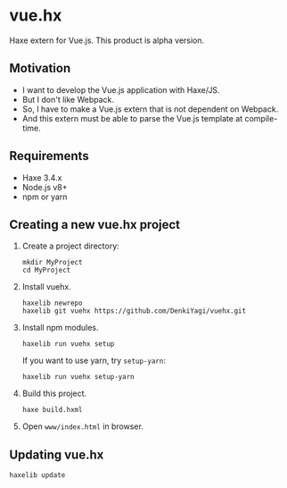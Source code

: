 # vue.hx
Haxe extern for Vue.js.
This product is alpha version.

## Motivation
* I want to develop the Vue.js application with Haxe/JS.
* But I don't like Webpack.
* So, I have to make a Vue.js extern that is not dependent on Webpack.
* And this extern must be able to parse the Vue.js template at compile-time.

## Requirements
* Haxe 3.4.x
* Node.js v8+
* npm or yarn

## Creating a new vue.hx project
1. Create a project directory:

    ```
    mkdir MyProject
    cd MyProject
    ```

2. Install vuehx.

    ```
    haxelib newrepo
    haxelib git vuehx https://github.com/DenkiYagi/vuehx.git
    ```

3. Install npm modules.

    ```
    haxelib run vuehx setup
    ```

    If you want to use yarn, try `setup-yarn`:

    ```
    haxelib run vuehx setup-yarn
    ```

4.  Build this project.

    ```
    haxe build.hxml
    ```

5. Open `www/index.html` in browser.

## Updating vue.hx
```
haxelib update
```


